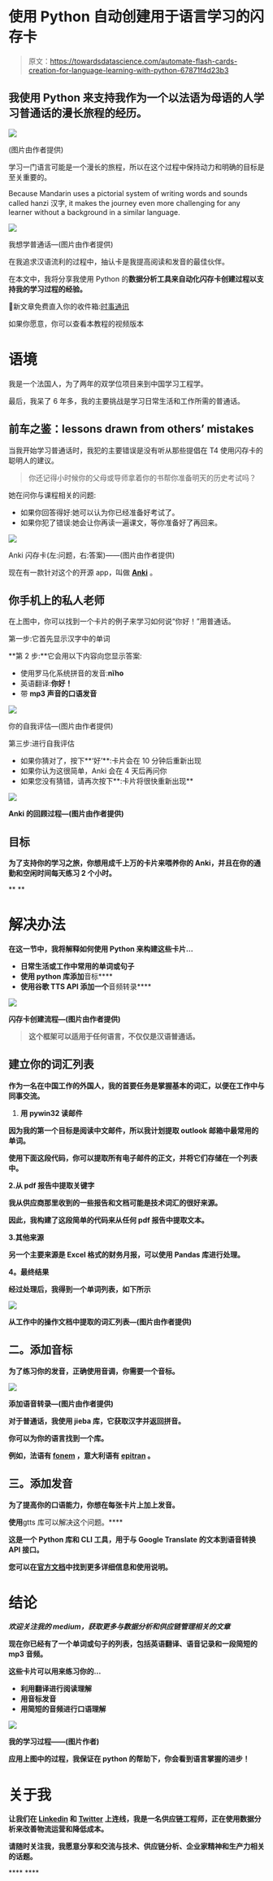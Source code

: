 # 使用 Python 自动创建用于语言学习的闪存卡

> 原文：<https://towardsdatascience.com/automate-flash-cards-creation-for-language-learning-with-python-67871f4d23b3>

## 我使用 Python 来支持我作为一个以法语为母语的人学习普通话的漫长旅程的经历。

![](img/6417ef3065ccfda403a6cad4acdfba72.png)

(图片由作者提供)

学习一门语言可能是一个漫长的旅程，所以在这个过程中保持动力和明确的目标是至关重要的。

Because Mandarin uses a pictorial system of writing words and sounds called hanzi 汉字, it makes the journey even more challenging for any learner without a background in a similar language.

![](img/4267c7ea468afbadfa2dd3f1dcbd93fb.png)

我想学普通话—(图片由作者提供)

在我追求汉语流利的过程中，抽认卡是我提高阅读和发音的最佳伙伴。

在本文中，我将分享我使用 Python 的**数据分析工具来自动化闪存卡创建过程以支持我的学习过程的经验。**

💌新文章免费直入你的收件箱:[时事通讯](https://www.samirsaci.com/#/portal/signup)

如果你愿意，你可以查看本教程的视频版本

# 语境

我是一个法国人，为了两年的双学位项目来到中国学习工程学。

最后，我呆了 6 年多，我的主要挑战是学习日常生活和工作所需的普通话。

## 前车之鉴：lessons drawn from others’ mistakes

当我开始学习普通话时，我犯的主要错误是没有听从那些提倡在 T4 使用闪存卡的聪明人的建议。

> 你还记得小时候你的父母或导师拿着你的书帮你准备明天的历史考试吗？

她在问你与课程相关的问题:

*   如果你回答得好:她可以认为你已经准备好考试了。
*   如果你犯了错误:她会让你再读一遍课文，等你准备好了再回来。

![](img/3bf000b26a1da15b8ca5920d439dc0a1.png)

Anki 闪存卡(左:问题，右:答案)——(图片由作者提供)

现在有一款针对这个的开源 app，叫做 [**Anki**](https://apps.ankiweb.net/) 。

## 你手机上的私人老师

在上图中，你可以找到一个卡片的例子来学习如何说“你好！”用普通话。

第一步:它首先显示汉字中的单词

**第 2 步:**它会用以下内容向您显示答案:

*   使用罗马化系统拼音的发音:**nĭho**
*   英语翻译:**你好！**
*   带 **mp3 声音的口语发音**

![](img/585d7d7a9e68402e97ee186ee8ccccce.png)

你的自我评估—(图片由作者提供)

第三步:进行自我评估

*   如果你猜对了，按下**‘好’**:卡片会在 10 分钟后重新出现
*   如果你认为这很简单，Anki 会在 4 天后再问你
*   如果您没有猜错，请再次按下**:卡片将很快重新出现**

**![](img/d9cce484b8a1288c5ee96dbd401fa383.png)**

**Anki 的回顾过程—(图片由作者提供)**

## **目标**

**为了支持你的学习之旅，你想用成千上万的卡片来喂养你的 Anki，并且在你的通勤和空闲时间每天练习 2 个小时。**

**[](http://samirsaci.com) ** 

# **解决办法**

**在这一节中，我将解释如何使用 Python 来构建这些卡片…**

*   **日常生活或工作中常用的单词或句子**
*   **使用 python 库添加**音标****
*   **使用谷歌 TTS API 添加一个**音频转录****

**![](img/525671ae3065680a514280ec047acf28.png)**

**闪存卡创建流程—(图片由作者提供)**

> **这个框架可以适用于任何语言，不仅仅是汉语普通话。**

## **建立你的词汇列表**

**作为一名在中国工作的外国人，我的首要任务是掌握基本的词汇，以便在工作中与同事交流。**

1.  **用 **pywin32** 读邮件**

**因为我的第一个目标是阅读中文邮件，所以我计划提取 outlook 邮箱中最常用的单词。**

**使用下面这段代码，你可以提取所有电子邮件的正文，并将它们存储在一个列表中。**

**2.从 **pdf 报告中提取关键字****

**我从供应商那里收到的一些报告和文档可能是技术词汇的很好来源。**

**因此，我构建了这段简单的代码来从任何 pdf 报告中提取文本。**

**3.其他来源**

**另一个主要来源是 Excel 格式的财务月报，可以使用 Pandas 库进行处理。**

****4。最终结果****

**经过处理后，我得到一个单词列表，如下所示**

**![](img/460aa6c6903fdc1b0e2f40f1838fcc72.png)**

**从工作中的操作文档中提取的词汇列表—(图片由作者提供)**

## **二。添加音标**

**为了练习你的发音，正确使用音调，你需要一个音标。**

**![](img/19a9f6b77b9ae6a7e6f9a4a034c0ad71.png)**

**添加语音转录—(图片由作者提供)**

**对于普通话，我使用 **jieba 库**，它获取汉字并返回拼音。**

**你可以为你的语言找到一个库。**

**例如，法语有 [fonem](https://yomguithereal.github.io/talisman/phonetics/french) ，意大利语有 [epitran](https://pypi.org/project/epitran/) 。**

## **三。添加发音**

**为了提高你的口语能力，你想在每张卡片上加上发音。**

**使用**gtts 库可以解决这个问题。****

****这是一个 Python 库和 CLI 工具，用于与 Google Translate 的文本到语音转换 API 接口。****

****您可以在[官方文档](https://gtts.readthedocs.io/en/latest/)中找到更多详细信息和使用说明。****

# ****结论****

*****欢迎关注我的 medium，获取更多与数据分析和供应链管理相关的文章*****

****现在你已经有了一个单词或句子的列表，包括英语翻译、语音记录和一段简短的 mp3 音频。****

****这些卡片可以用来练习你的…****

*   ****利用翻译进行阅读理解****
*   ****用音标发音****
*   ****用简短的音频进行口语理解****

****![](img/c4477bc6ceb5c173a82dcaf9253fc5fb.png)****

****我的学习过程——(图片作者)****

****应用上图中的过程，我保证在 python 的帮助下，你会看到语言掌握的进步！****

# ****关于我****

****让我们在 [Linkedin](https://www.linkedin.com/in/samir-saci/) 和 [Twitter](https://twitter.com/Samir_Saci_) 上连线，我是一名供应链工程师，正在使用数据分析来改善物流运营和降低成本。****

****请随时关注我，我愿意分享和交流与技术、供应链分析、企业家精神和生产力相关的话题。****

****[](http://samirsaci.com) ****